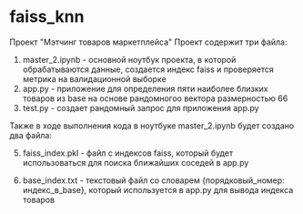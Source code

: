 # faiss_knn
Проект "Мэтчинг товаров маркетплейса"
Проект содержит три файла: 
1. master_2.ipynb - основной ноутбук проекта, в которой обрабатываются данные, создается индекс faiss и проверяется метрика на валидационной выборке
2. app.py - приложение для определения пяти наиболее близких товаров из base на основе рандомногоо вектора размерностью 66
3. test.py - создает рандомный запрос для приложения app.py

Также в ходе выполнения кода в ноутбуке master_2.ipynb будет создано два файла:

5. faiss_index.pkl - файл с индексов faiss, который будет использоваться для поиска ближайших соседей в app.py
   
6. base_index.txt - текстовый файл со словарем {порядковый_номер: индекс_в_base}, который используется в app.py для вывода индекса товаров
